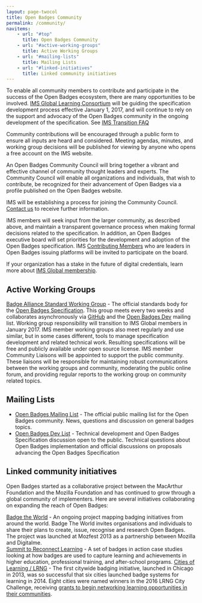 ```yaml
---
layout: page-twocol
title: Open Badges Community
permalink: /community/
navitems:
    - url: "#top"
      title: Open Badges Community
    - url: "#active-working-groups"
      title: Active Working Groups
    - url: "#mailing-lists"
      title: Mailing Lists
    - url: "#linked-initiatives"
      title: Linked community initiatives
---
```


To enable all community members to contribute and participate in the success of the Open Badges ecosystem, there are many opportunities to be involved. [IMS Global Learning Consortium](https://www.imsglobal.org/) will be guiding the specification development process effective January 1, 2017, and will continue to rely on the support and advocacy of the Open Badges community in the ongoing development of the specification. See [IMS Transition FAQ](https://www.imsglobal.org/open-badges-transition-faq)

Community contributions will be encouraged through a public form to ensure all inputs are heard and considered. Meeting agendas, minutes, and working group decisions will be published for viewing by anyone who opens a free account on the IMS website.

An Open Badges Community Council will bring together a vibrant and effective channel of community thought leaders and experts. The Community Council will enable all organizations and individuals, that wish to contribute, be recognized for their advancement of Open Badges via a profile published on the Open Badges website. 

IMS will be establishing a process for joining the Community Council. [Contact us](openbadgesinfo@imsglobal.org) to receive further information.

IMS members will seek input from the larger community, as described above, and maintain a transparent governance process when making formal decisions related to the specification. In addition, an Open Badges executive board will set priorities for the development and adoption of the Open Badges specification. IMS [Contributing Members](https://www.imsglobal.org/membersandaffiliates.html) who are leaders in Open Badges issuing platforms will be invited to participate on the board.

If your organization has a stake in the future of digital credentials, learn more about [IMS Global membership](https://www.imsglobal.org/imsmembership.html).

<h2 class="title title-content" id="active-working-groups">Active Working Groups</h2>

[Badge Alliance Standard Working Group]({{site.baseurl}}/badge-alliance/working-groups/standard/) - The official standards body for the [Open Badges Specification](https://openbadgespec.org/). This group meets every two weeks and collaborates asynchronously via [GitHub](https://github.com/openbadges/openbadges-specification/issues) and the [Open Badges Dev](http://bit.ly/badgesdevgroup) mailing list.
Working group responsibility will transition to IMS Global members in January 2017. IMS member working groups also meet regularly and use similar, but in some cases different, tools to manage specification development and related technical work. Resulting specifications will be free and publicly available under open source license. IMS member Community Liaisons will be appointed to support the public community. These liaisons will be responsible for maintaining robust communications between the working groups and community, moderating the public online forum, and providing regular reports to the working group on community related topics.

<h2 class="title title-content" id="mailing-lists">Mailing Lists</h2>

* [Open Badges Mailing List](https://groups.google.com/forum/#!forum/openbadges) - The official public mailing list for the Open Badges community. News, questions and discussion on general badges topics.
* [Open Badges Dev List](https://groups.google.com/forum/#!forum/openbadges-dev) - Technical development and Open Badges Specification discussion open to the public. Technical questions about Open Badges implementation and official discussions on proposals advancing the Open Badges Specification

<h2 class="title title-content" id="Extcommunityinitiatives">Linked community initiatives</h2>

Open Badges started as a collaborative project between the MacArthur Foundation and the Mozilla Foundation and has continued to grow through a global community of implementers. Here are several initiatives collaborating on expanding the reach of Open Badges:

[Badge the World](http://www.badgetheworld.org/) - An ongoing project mapping badging initiatives from around the world.  Badge The World invites organisations and individuals to share their plans to create, issue, recognise and research Open Badges.  The project was launched at Mozfest 2013 as a partnership between Mozilla and Digitalme.  
[Summit to Reconnect Learning](http://www.reconnectlearning.org/case-studies) - A set of badges in action case studies looking at how badges are used to capture learning and achievements in higher education, professional training, and after-school programs.
[Cities of Learning / LRNG](https://www.lrng.org/) - The first citywide badging initiative, launched in Chicago in 2013, was so successful that six cities launched badge systems for learning in 2014. Eight cities were named winners in the 2016 LRNG City Challenge, receiving [grants to begin networking learning opportunities in their communities](https://www.macfound.org/press/press-releases/better-futures-2-million-americans-through-open-badges/).
